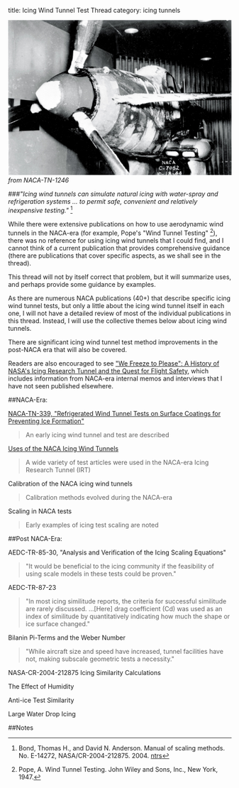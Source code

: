 title: Icing Wind Tunnel Test Thread 
category: icing tunnels  

![P-39 in the Icing Research Tunnel](images/naca-tn-1246/icing-research-tunnel.jpg)  
_from NACA-TN-1246_

###_"Icing wind tunnels can simulate natural icing with water-spray and refrigeration systems ... to permit safe, convenient and relatively inexpensive testing."_ [^1]  

While there were extensive publications on how to use aerodynamic wind tunnels in the NACA-era 
(for example, Pope's "Wind Tunnel Testing" [^2]), 
there was no reference for using icing wind tunnels that I could find, 
and I cannot think of a current publication that provides comprehensive guidance 
(there are publications that cover specific aspects, as we shall see in the thread). 

This thread will not by itself correct that problem, 
but it will summarize uses, 
and perhaps provide some guidance by examples. 

As there are numerous NACA publications (40+) that describe specific icing wind tunnel tests,
but only a little about the icing wind tunnel itself in each one, 
I will not have a detailed review of most of the individual publications in this thread. 
Instead, I will use the collective themes below about icing wind tunnels. 

There are significant icing wind tunnel test method improvements in the post-NACA era that will also be covered. 

Readers are also encouraged to see ["We Freeze to Please": A History of NASA's Icing Research Tunnel and the Quest for Flight Safety](https://ntrs.nasa.gov/citations/20020066162), 
which includes information from NACA-era internal memos and interviews that I have not seen published elsewhere. 

##NACA-Era:

[NACA-TN-339, "Refrigerated Wind Tunnel Tests on Surface Coatings for Preventing Ice Formation"]({filename}NACA-TN-339.md)  
>An early icing wind tunnel and test are described

[Uses of the NACA Icing Wind Tunnels]({filename}uses_of_naca_icing_tunnels.md)  
>A wide variety of test articles were used in the NACA-era Icing Research Tunnel (IRT)  

Calibration of the NACA icing wind tunnels
<!--
[Calibration of the NACA icing wind tunnels]({filename}calibration_of_naca_icing_tunnels.md)  
-->
>Calibration methods evolved during the NACA-era

Scaling in NACA tests
<!--
[Scaling in NACA tests]({filename}scaling_in_naca_tests.md)  
-->
>Early examples of icing test scaling are noted

##Post NACA-Era:

AEDC-TR-85-30, "Analysis and Verification of the Icing Scaling Equations"  
>"It would be beneficial to the icing community if the feasibility of using scale models in these tests could be proven."  

AEDC-TR-87-23 
>"In most icing similitude reports, the criteria for successful similitude are rarely discussed. ...[Here] drag coefficient (Cd) was used as an index of similitude by quantitatively indicating how much the shape or ice surface changed."  

<!--
NASA-TM-106827, "Methods for Scaling Icing Test Conditions"
>"This study has established the import of correctly analyzing the leading-edge heat balance in establishing scaling methods."  
-->

Bilanin Pi-Terms and the Weber Number  
>"While aircraft size and speed have increased, tunnel facilities have not, making subscale geometric tests a necessity."  

NASA-CR-2004-212875 Icing Similarity Calculations  

The Effect of Humidity  

Anti-ice Test Similarity  

Large Water Drop Icing  

##Notes 

[^1]: Bond, Thomas H., and David N. Anderson. Manual of scaling methods. No. E-14272, NASA/CR-2004-212875. 2004.  [ntrs](https://ntrs.nasa.gov/api/citations/20040042486/downloads/20040042486.pdf)   
[^2]: Pope, A. Wind Tunnel Testing. John Wiley and Sons, Inc., New York, 1947.  



